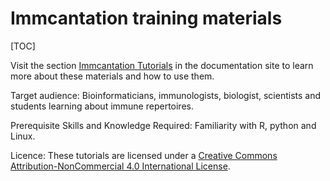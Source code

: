 # Immcantation training materials

[TOC]

Visit the section [Immcantation Tutorials](https://immcantation.readthedocs.io/en/stable/getting_started/getting-started.html) in the documentation site to learn more about these materials and how to use them.

Target audience: Bioinformaticians, immunologists, biologist, scientists and students learning about immune repertoires.

Prerequisite Skills and Knowledge Required: Familiarity with R, python and Linux.

Licence: These tutorials are licensed under a [Creative Commons Attribution-NonCommercial 4.0 International License](https://creativecommons.org/licenses/by-nc/4.0/).

